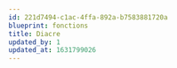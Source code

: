```yaml
---
id: 221d7494-c1ac-4ffa-892a-b7583881720a
blueprint: fonctions
title: Diacre
updated_by: 1
updated_at: 1631799026
---
```

